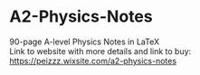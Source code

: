# A2-Physics-Notes
90-page A-level Physics Notes in LaTeX <br/>
Link to website with more details and link to buy: https://peizzz.wixsite.com/a2-physics-notes 
